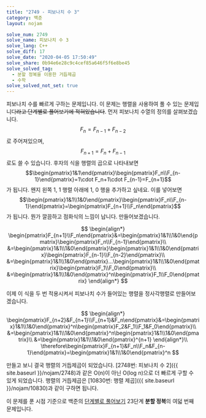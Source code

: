 ```yaml
---
title: "2749 - 피보나치 수 3"
category: 백준
layout: nojam

solve_num: 2749
solve_name: 피보나치 수 3
solve_lang: C++
solve_diff: 17
solve_date: "2020-04-05 17:50:49"
solve_share: 0b94e6e28c9c4cef85a646f5f6e8be45
solve_solved_tag:
  - 분할 정복을 이용한 거듭제곱
  - 수학
solve_solved_not_set: true
---
```


피보나치 수를 빠르게 구하는 문제입니다. 이 문제는 행렬을 사용하여 풀 수 있는 문제입니다~~라고 단계별로 풀어보기에 적혀있습니다~~. 먼저 피보나치 수열의 정의를 살펴보겠습니다. $$F_n=F_{n-1}+F_{n-2}$$로 주어져있으며, $$F_{n+1}=F_n+F_{n-1}$$로도 쓸 수 있습니다. 후자의 식을 행렬의 곱으로 나타내보면 $$\begin{pmatrix}1&1\end{pmatrix}\begin{pmatrix}F_n\\F_{n-1}\end{pmatrix}=1\cdot F_n+1\cdot F_{n-1}=F_{n+1}$$가 됩니다. 왠지 왼쪽 1, 1 행렬 아래에 1, 0 행을 추가하고 싶네요. 이를 넣어보면 $$\begin{pmatrix}1&1\\1&0\end{pmatrix}\begin{pmatrix}F_n\\F_{n-1}\end{pmatrix}=\begin{pmatrix}F_{n+1}\\F_n\end{pmatrix}$$가 됩니다. 뭔가 깔끔하고 점화식의 느낌이 납니다. 만들어보겠습니다.

$$
\begin{align*}
\begin{pmatrix}F_{n+1}\\F_n\end{pmatrix}&=\begin{pmatrix}1&1\\1&0\end{pmatrix}\begin{pmatrix}F_n\\F_{n-1}\end{pmatrix}\\
&=\begin{pmatrix}1&1\\1&0\end{pmatrix}\begin{pmatrix}1&1\\1&0\end{pmatrix}\begin{pmatrix}F_{n-1}\\F_{n-2}\end{pmatrix}\\
&=\begin{pmatrix}1&1\\1&0\end{pmatrix}...\begin{pmatrix}1&1\\1&0\end{pmatrix}\begin{pmatrix}F_1\\F_0\end{pmatrix}\\
&=\begin{pmatrix}1&1\\1&0\end{pmatrix}^n\begin{pmatrix}F_1\\F_0\end{pmatrix}
\end{align*}
$$

이제 이 식을 두 번 적용시켜서 피보나치 수가 들어있는 행렬을 정사각행렬로 만들어보겠습니다.

$$
\begin{align*}
\begin{pmatrix}F_{n+2}&F_{n+1}\\F_{n+1}&F_n\end{pmatrix}&=\begin{pmatrix}1&1\\1&0\end{pmatrix}^n\begin{pmatrix}F_2&F_1\\F_1&F_0\end{pmatrix}\\
&=\begin{pmatrix}1&1\\1&0\end{pmatrix}^n\begin{pmatrix}1&1\\1&0\end{pmatrix}\\
&=\begin{pmatrix}1&1\\1&0\end{pmatrix}^{n+1}
\end{align*}\\
\therefore\begin{pmatrix}F_{n+1}&F_n\\F_n&F_{n-1}\end{pmatrix}=\begin{pmatrix}1&1\\1&0\end{pmatrix}^n
$$

만들고 보니 결국 행렬의 거듭제곱이 되었습니다. [2748번: 피보나치 수 2]({{ site.baseurl }}/nojam/2748)과 같은 O(n)이 아닌 O(log n)으로 더 빠르게 구할 수 있게 되었습니다. 행렬의 거듭제곱은 [10830번: 행렬 제곱]({{ site.baseurl }}/nojam/10830)과 같이 구하면 됩니다.

이 문제를 푼 시점 기준으로 백준의 [단계별로 풀어보기](http://noj.am/p/s) 23단계 **분할 정복**의 여덟 번째 문제입니다.
